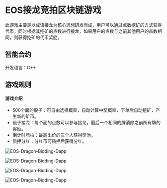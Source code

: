 # EOS接龙竞拍区块链游戏
此游戏主要是以成语接龙为核心思想研发而成，用户可以通过点数挖矿的方式获得代币，同时根据其挖矿的点数进行接龙，如果用户的点数与之前其他用户的点数相同，则获得挖矿的代币奖励。

## 智能合约

开发语言：C++

## 游戏规则

#### 游戏介绍
* 500个面的骰子：可自由选择概率，自动计算中奖概率，下单后自动挖矿，产生新的矿币。
* 骰子接龙：每个面的点数可以参与接龙，最后一个相同的牌消除之前所有牌的奖励。
* 倒计时竞拍：最高出价的三个人获得奖池。
* 质押分红：分红币可质押后获得分红。

![EOS-Dragon-Bidding-Dapp](
https://raw.githubusercontent.com/microfisher/EOS-Dragon-Bid-Dapp/main/dice.jpg)

![EOS-Dragon-Bidding-Dapp](
https://raw.githubusercontent.com/microfisher/EOS-Dragon-Bid-Dapp/main/dragon.jpg)

![EOS-Dragon-Bidding-Dapp](
https://raw.githubusercontent.com/microfisher/EOS-Dragon-Bid-Dapp/main/bid.jpg)

![EOS-Dragon-Bidding-Dapp](
https://raw.githubusercontent.com/microfisher/EOS-Dragon-Bid-Dapp/main/divided.jpg)
